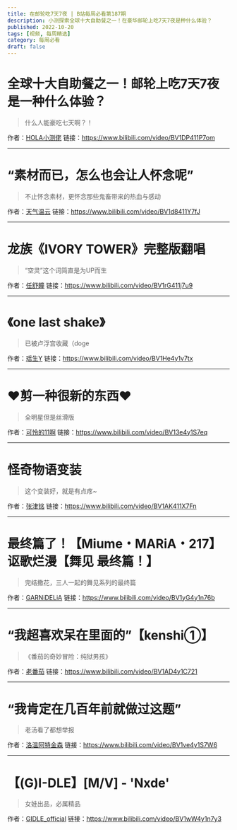 ```yaml
---
title: 在邮轮吃7天7夜 | B站每周必看第187期
description: 小测探索全球十大自助餐之一！在豪华邮轮上吃7天7夜是种什么体验？
published: 2022-10-20
tags: [视频, 每周精选]
category: 每周必看
draft: false
---
```


# 全球十大自助餐之一！邮轮上吃7天7夜是一种什么体验？
> 什么人能豪吃七天啊？！

作者：[HOLA小测佬](https://space.bilibili.com/406636263)
链接：https://www.bilibili.com/video/BV1DP411P7om

---

# “素材而已，怎么也会让人怀念呢”
> 不止怀念素材，更怀念那些鬼畜带来的热血与感动

作者：[天气温云](https://space.bilibili.com/110371677)
链接：https://www.bilibili.com/video/BV1d8411Y7fJ

---

# 龙族《IVORY TOWER》完整版翻唱
> “空灵”这个词简直是为UP而生

作者：[任舒瞳](https://space.bilibili.com/12633635)
链接：https://www.bilibili.com/video/BV1rG411j7u9

---

# 《one last shake》
> 已被卢浮宫收藏（doge

作者：[瑶生Y](https://space.bilibili.com/1885250814)
链接：https://www.bilibili.com/video/BV1He4y1v7tx

---

# ❤️剪一种很新的东西❤️
> 全明星但是丝滑版

作者：[可怜的11啊](https://space.bilibili.com/1083199538)
链接：https://www.bilibili.com/video/BV13e4y1S7eq

---

# 怪奇物语变装
> 这个变装好，就是有点疼~

作者：[张津铭](https://space.bilibili.com/166326710)
链接：https://www.bilibili.com/video/BV1AK411X7Fn

---

# 最终篇了！【Miume・MARiA・217】讴歌烂漫【舞见 最终篇！】
> 完结撒花，三人一起的舞见系列的最终篇

作者：[GARNiDELiA](https://space.bilibili.com/110352985)
链接：https://www.bilibili.com/video/BV1yG4y1n76b

---

# “我超喜欢呆在里面的”【kenshi①】
> 《番茄的奇妙冒险：纯狱男孩》

作者：[老番茄](https://space.bilibili.com/546195)
链接：https://www.bilibili.com/video/BV1AD4y1C721

---

# “我肯定在几百年前就做过这题”
> 老汤看了都想举报

作者：[洛温阿特金森](https://space.bilibili.com/30222764)
链接：https://www.bilibili.com/video/BV1ve4y1S7W6

---

# 【(G)I-DLE】[M/V] - 'Nxde'
> 女娃出品，必属精品

作者：[GIDLE_official](https://space.bilibili.com/624243924)
链接：https://www.bilibili.com/video/BV1wW4y1n7y3

